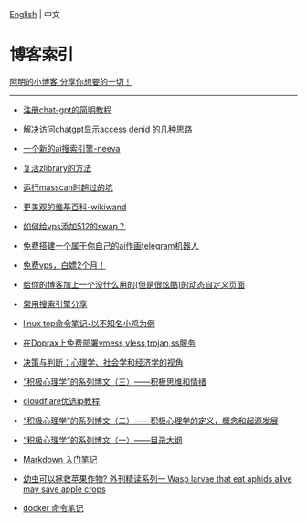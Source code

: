 [English](https://github.com/6uu1/blog/blob/main/README-EN.md) | 中文

# 博客索引
[阿明的小博客 分享你想要的一切！](https://696988.xyz/)

---
- [注册chat-gpt的简明教程](https://696988.xyz/post/22)

- [解决访问chatgpt显示access denid 的几种思路](https://696988.xyz/post/32)

- [一个新的ai搜索引擎-neeva](https://696988.xyz/post/31)
- [复活zlibrary的方法](https://696988.xyz/post/30)
- [运行masscan时趟过的坑](https://696988.xyz/post/29)
- [更美观的维基百科-wikiwand](https://696988.xyz/post/28)
- [如何给vps添加512的swap？](https://696988.xyz/post/27)
- [免费搭建一个属于你自己的ai作画telegram机器人](https://696988.xyz/post/26)
- [免费vps，白嫖2个月！](https://696988.xyz/post/25)
- [给你的博客加上一个没什么用的(但是很炫酷)的动态自定义页面](https://696988.xyz/post/24)
- [常用搜索引擎分享](https://696988.xyz/post/23)
- [linux top命令笔记-以不知名小鸡为例](https://696988.xyz/post/21)
- [在Doprax上免费部署vmess,vless,trojan,ss服务](https://696988.xyz/post/20)
- [决策与判断：心理学、社会学和经济学的视角](https://696988.xyz/post/19)
- [“积极心理学”的系列博文（三）——积极思维和情绪](https://696988.xyz/post/18)
- [cloudflare优选ip教程](https://696988.xyz/post/17)
- [“积极心理学”的系列博文（二）——积极心理学的定义，概念和起源发展](https://696988.xyz/post/16)
- [“积极心理学”的系列博文（一）——目录大纲](https://696988.xyz/post/15)
- [Markdown 入门笔记](https://696988.xyz/post/14)
- [幼虫可以拯救苹果作物? 外刊精读系列一 Wasp larvae that eat aphids alive may save apple crops](https://696988.xyz/post/11)
- [docker 命令笔记](https://696988.xyz/post/5)

<!---
- []()
- []()
- []()
- []()
- []()
- []()
- []()
- []()
- []()
- []()
- []()
- []()
- []()
- []()
- []()
- []()
- []()
- []()
- []()
- []()
- []()
- []()
- []()
- []()
- []()
- []()
- []()

